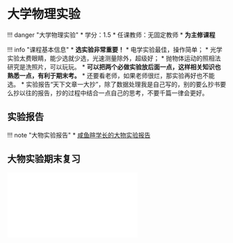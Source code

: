 # 大学物理实验

!!! danger "大学物理实验"
    * 学分：1.5
    * 任课教师：无固定教师
    * **为主修课程**

!!! info "课程基本信息"
    * **选实验非常重要！** 
        * 电学实验最佳，操作简单；
        * 光学实验太费眼睛，能少选就少选，光速测量除外，超级好；
        * 抛物体运动的照相法研究是洗照片，可以玩玩。
        * **可以把两个必做实验放后面一点，这样相关知识也熟悉一点，有利于期末考。**
        * 还要看老师，如果老师很烂，那实验再好也不能选。
        * 实验报告“天下文章一大抄”，除了数据处理我是自己写的，别的要么抄书要么抄以往的报告，抄的过程中结合一点自己的思考，不要千篇一律会更好。

## 实验报告
!!! note "大物实验报告"
    * [咸鱼暄学长的大物实验报告](https://xuan-insr.github.io/other_courses/big_physics_exp/)

## 大物实验期末复习
<object data="大物实验期末复习.pdf" type="application/pdf" width="100%" height="800">
    <embed src="大物实验期末复习.pdf" type="application/pdf" />
</object>